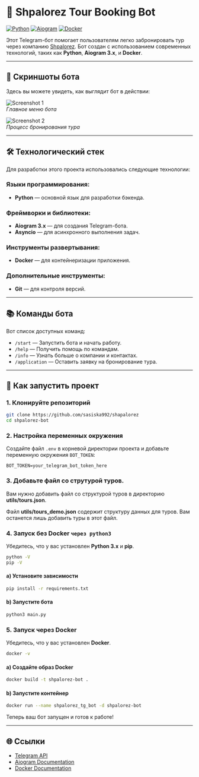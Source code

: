 # 🌟 Shpalorez Tour Booking Bot

[![Python](https://img.shields.io/badge/Python-3.12-blue?logo=python)](https://www.python.org/) 
[![Aiogram](https://img.shields.io/badge/Aiogram-3.x-green?logo=telegram)](https://docs.aiogram.dev/en/latest/)
[![Docker](https://img.shields.io/badge/Docker-blue?logo=docker)](https://www.docker.com/)

Этот Telegram-бот помогает пользователям легко забронировать тур через компанию [Shpalorez](https://shpalorez.com). Бот создан с использованием современных технологий, таких как **Python**, **Aiogram 3.x**, и **Docker**.

---

## 📸 Скриншоты бота

Здесь вы можете увидеть, как выглядит бот в действии:

![Screenshot 1](https://via.placeholder.com/600x400?text=Screenshot+1)  
*Главное меню бота*

![Screenshot 2](https://via.placeholder.com/600x400?text=Screenshot+2)  
*Процесс бронирования тура*


---

## 🛠 Технологический стек

Для разработки этого проекта использовались следующие технологии:

### Языки программирования:
- **Python** — основной язык для разработки бэкенда.

### Фреймворки и библиотеки:
- **Aiogram 3.x** — для создания Telegram-бота.
- **Asyncio** — для асинхронного выполнения задач.

### Инструменты развертывания:
- **Docker** — для контейнеризации приложения.

### Дополнительные инструменты:
- **Git** — для контроля версий.

---

## 📚 Команды бота

Вот список доступных команд:

- `/start` — Запустить бота и начать работу.
- `/help` — Получить помощь по командам.
- `/info` — Узнать больше о компании и контактах.
- `/application` — Оставить заявку на бронирование тура.

---

## 🚀 Как запустить проект

### 1. Клонируйте репозиторий
```bash
git clone https://github.com/sasiska992/shapalorez
cd shpalorez-bot
```

### 2. Настройка переменных окружения
Создайте файл `.env` в корневой директории проекта и добавьте переменную окружения `BOT_TOKEN`: 
```env
BOT_TOKEN=your_telegram_bot_token_here
```

### 3. Добавьте файл со струтурой туров.
Вам нужно добавить файл со структурой туров в директорию **utils/tours.json**.

Файл **utils/tours_demo.json** содержит структуру данных для туров. Вам останется лишь добавить туры в этот файл.

### 4. Запуск без Docker `через python3`
Убедитесь, что у вас установлен **Python 3.x** и **pip**.

```bash
python -V
pip -V
```

#### a) Установите зависимости
```bash
pip install -r requirements.txt
```

#### b) Запустите бота
```bash
python3 main.py  
```

### 5. Запуск через Docker
Убедитесь, что у вас установлен **Docker**.

```bash
docker -v
```

#### a) Создайте образ Docker
```bash
docker build -t shpalorez-bot .
```

#### b) Запустите контейнер
```bash
docker run --name shpalorez_tg_bot -d shpalorez-bot
```

Теперь ваш бот запущен и готов к работе!

---

## 🌐 Ссылки

- [Telegram API](https://core.telegram.org/bots/api)
- [Aiogram Documentation](https://docs.aiogram.dev/en/latest/)
- [Docker Documentation](https://docs.docker.com/)
